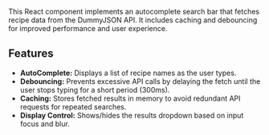 This React component implements an autocomplete search bar that fetches recipe data from the DummyJSON API. It includes caching and debouncing for improved performance and user experience.

## Features

- **AutoComplete:** Displays a list of recipe names as the user types.
- **Debouncing:** Prevents excessive API calls by delaying the fetch until the user stops typing for a short period (300ms).
- **Caching:** Stores fetched results in memory to avoid redundant API requests for repeated searches.
- **Display Control:** Shows/hides the results dropdown based on input focus and blur.
